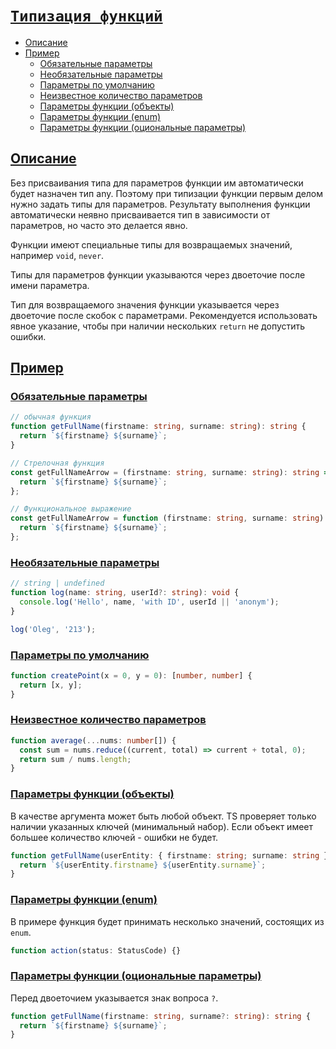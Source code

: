# [`Типизация функций`](../index.md)

- [Описание](#описание)
- [Пример](#пример)
  - [Обязательные параметры](#обязательные-параметры)
  - [Необязательные параметры](#необязательные-параметры)
  - [Параметры по умолчанию](#параметры-по-умолчанию)
  - [Неизвестное количество параметров](#неизвестное-количество-параметров)
  - [Параметры функции (объекты)](#параметры-функции-объекты)
  - [Параметры функции (enum)](#параметры-функции-enum)
  - [Параметры функции (оциональные параметры)](#параметры-функции-оциональные-параметры)

## [Описание](#enum)

Без присваивания типа для параметров функции им автоматически будет назначен тип any. Поэтому при типизации функции первым делом нужно задать типы для параметров. Результату выполнения функции автоматически неявно присваивается тип в зависимости от параметров, но часто это делается явно.

Функции имеют специальные типы для возвращаемых значений, например `void`, `never`.

Типы для параметров функции указываются через двоеточие после имени параметра.

Тип для возвращаемого значения функции указывается через двоеточие после скобок с параметрами. Рекомендуется использовать явное указание, чтобы при наличии нескольких `return` не допустить ошибки.

## [Пример](#типизация-функций)

### [Обязательные параметры](#типизация-функций)

```ts
// обычная функция
function getFullName(firstname: string, surname: string): string {
  return `${firstname} ${surname}`;
}

// Стрелочная функция
const getFullNameArrow = (firstname: string, surname: string): string => {
  return `${firstname} ${surname}`;
};

// Функциональное выражение
const getFullNameArrow = function (firstname: string, surname: string): string {
  return `${firstname} ${surname}`;
};
```

### [Необязательные параметры](#типизация-функций)

```ts
// string | undefined
function log(name: string, userId?: string): void {
  console.log('Hello', name, 'with ID', userId || 'anonym');
}

log('Oleg', '213');
```

### [Параметры по умолчанию](#типизация-функций)

```ts
function createPoint(x = 0, y = 0): [number, number] {
  return [x, y];
}
```

### [Неизвестное количество параметров](#типизация-функций)

```ts
function average(...nums: number[]) {
  const sum = nums.reduce((current, total) => current + total, 0);
  return sum / nums.length;
}
```

### [Параметры функции (объекты)](#типизация-функций)

В качестве аргумента может быть любой объект. TS проверяет только наличии указанных ключей (минимальный набор). Если объект имеет большее количество ключей - ошибки не будет.

```ts
function getFullName(userEntity: { firstname: string; surname: string }): string {
  return `${userEntity.firstname} ${userEntity.surname}`;
}
```

### [Параметры функции (enum)](#типизация-функций)

В примере функция будет принимать несколько значений, состоящих из `enum`.

```ts
function action(status: StatusCode) {}
```

### [Параметры функции (оциональные параметры)](#типизация-функций)

Перед двоеточием указывается знак вопроса `?`.

```ts
function getFullName(firstname: string, surname?: string): string {
  return `${firstname} ${surname}`;
}
```
